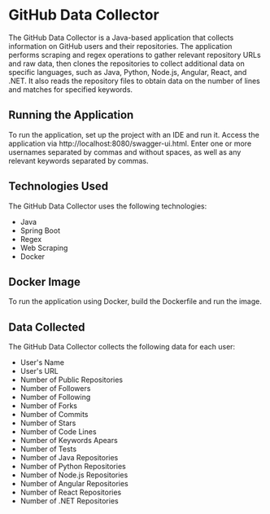 # GitHub Data Collector

The GitHub Data Collector is a Java-based application that collects information on GitHub users and their repositories. The application performs scraping and regex operations to gather relevant repository URLs and raw data, then clones the repositories to collect additional data on specific languages, such as Java, Python, Node.js, Angular, React, and .NET. It also reads the repository files to obtain data on the number of lines and matches for specified keywords.

## Running the Application

To run the application, set up the project with an IDE and run it. Access the application via http://localhost:8080/swagger-ui.html. Enter one or more usernames separated by commas and without spaces, as well as any relevant keywords separated by commas.

## Technologies Used

The GitHub Data Collector uses the following technologies:
- Java
- Spring Boot
- Regex
- Web Scraping
- Docker


## Docker Image

To run the application using Docker, build the Dockerfile and run the image.

## Data Collected

The GitHub Data Collector collects the following data for each user:
- User's Name
- User's URL
- Number of Public Repositories
- Number of Followers
- Number of Following
- Number of Forks
- Number of Commits
- Number of Stars
- Number of Code Lines
- Number of Keywords Apears
- Number of Tests
- Number of Java Repositories
- Number of Python Repositories
- Number of Node.js Repositories
- Number of Angular Repositories
- Number of React Repositories
- Number of .NET Repositories
